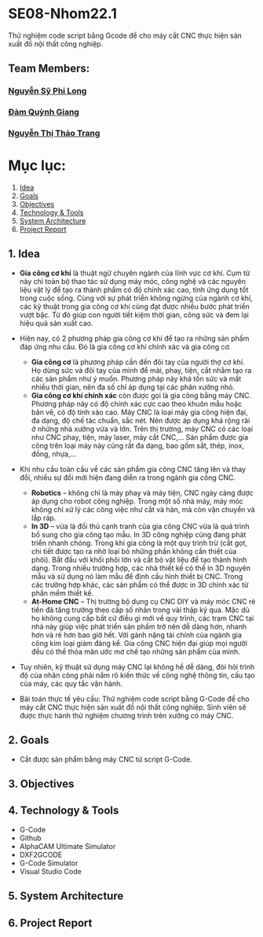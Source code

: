 # SE08-Nhom22.1
Thử nghiệm code script bằng Gcode để cho máy cắt CNC thực hiện sản xuất đồ nội thất công nghiệp.

## Team Members:
### [Nguyễn Sỹ Phi Long](https://www.facebook.com/longnguyen.0809/)
### [Đàm Quỳnh Giang](https://www.facebook.com/duckiee.1701)
### [Nguyễn Thị Thảo Trang](https://www.facebook.com/nguyenthithaotrang2310)


# Mục lục:
1. [Idea](#idea)
2. [Goals](#goals)
3. [Objectives](#objectives)
4. [Technology & Tools](#technology-&-tools)
5. [System Architecture](#system-architecture)
6. [Project Report](#report)

<a name="idea"> </a>
## 1. Idea
* **Gia công cơ khí** là thuật ngữ chuyên ngành của lĩnh vực cơ khí. Cụm từ này chỉ toàn bộ thao tác sử dụng máy móc, công nghệ và các nguyên liệu vật lý để tạo ra thành phẩm có độ chính xác cao, tính ứng dụng tốt trong cuộc sống. Cùng với sự phát triển không ngừng của ngành cơ khí, các kỹ thuật trong gia công cơ khí cũng đạt được nhiều bước phát triển vượt bậc. Từ đó giúp con người tiết kiệm thời gian, công sức và đem lại hiệu quả sản xuất cao.

* Hiện nay, có 2 phương pháp gia công cơ khí để tạo ra những sản phẩm đáp ứng nhu cầu. Đó là gia công cơ khí chính xác và gia công cơ.
  * **Gia công cơ** là phương pháp cần đến đôi tay của người thợ cơ khí. Họ dùng sức và đôi tay của mình để mài, phay, tiện, cắt nhằm tạo ra các sản phẩm như ý muốn. Phương pháp này khá tốn sức và mất nhiều thời gian, nên đa số chỉ áp dụng tại các phân xưởng nhỏ.
  * **Gia công cơ khí chính xác** còn được gọi là gia công bằng máy CNC. Phương pháp này có độ chính xác cực cao theo khuôn mẫu hoặc bản vẽ, có độ tinh xảo cao. Máy CNC là loại máy gia công hiện đại, đa dạng, độ chế tác chuẩn, sắc nét. Nên được áp dụng khá rộng rãi ở những nhà xưởng vừa và lớn. Trên thị trường, máy CNC có các loại như CNC phay, tiện, máy laser, máy cắt CNC,... Sản phẩm được gia công trên loại máy này cũng rất đa dạng, bao gồm sắt, thép, inox, đồng, nhựa,...
  
* Khi nhu cầu toàn cầu về các sản phẩm gia công CNC tăng lên và thay đổi, nhiều sự đổi mới hiện đang diễn ra trong ngành gia công CNC.
  * **Robotics** – không chỉ là máy phay và máy tiện, CNC ngày càng được áp dụng cho robot công nghiệp. Trong một số nhà máy, máy móc không chỉ xử lý các công việc như cắt và hàn, mà còn vận chuyển và lắp ráp. 
  * **In 3D** – vừa là đối thủ cạnh tranh của gia công CNC vừa là quá trình bổ sung cho gia công tạo mẫu. In 3D công nghiệp cũng đang phát triển nhanh chóng. Trong khi gia công là một quy trình trừ (cắt gọt, chi tiết được tạo ra nhờ loại bỏ những phần không cần thiết của phôi). Bắt đầu với khối phôi lớn và cắt bỏ vật liệu để tạo thành hình dạng. Trong nhiều trường hợp, các nhà thiết kế có thể in 3D nguyên mẫu và sử dụng nó làm mẫu để định cấu hình thiết bị CNC. Trong các trường hợp khác, các sản phẩm có thể được in 3D chính xác từ phần mềm thiết kế. 
  * **At-Home CNC** – Thị trường bộ dụng cụ CNC DIY và máy móc CNC rẻ tiền đã tăng trưởng theo cấp số nhân trong vài thập kỷ qua. Mặc dù họ không cung cấp bất cứ điều gì mới về quy trình, các trạm CNC tại nhà này giúp việc phát triển sản phẩm trở nên dễ dàng hơn, nhanh hơn và rẻ hơn bao giờ hết. Với gánh nặng tài chính của ngành gia công kim loại giảm đáng kể. Gia công CNC hiện đại giúp mọi người đều có thể thỏa mãn ước mơ chế tạo những sản phẩm của mình.

* Tuy nhiên, kỹ thuật sử dụng máy CNC lại không hề dễ dàng, đòi hỏi trình độ của nhân công phải nắm rõ kiến thức về công nghệ thông tin, cấu tạo của máy, các quy tắc vận hành.
* Bài toán thực tế yêu cầu: Thử nghiệm code script bằng G-Code để cho máy cắt CNC thực hiện sản xuất đồ nội thất công nghiệp. Sinh viên sẽ được thực hành thử nghiệm chương trình trên xưởng có máy CNC.

<a name="goals"> </a>
## 2. Goals
* Cắt được sản phẩm bằng máy CNC từ script G-Code.

<a name="objectives"></a>
## 3. Objectives

<a name="technology-&-tools"> </a>
## 4. Technology & Tools
* G-Code
* Github
* AlphaCAM Ultimate Simulator
* DXF2GCODE
* G-Code Simulator
* Visual Studio Code

<a name="system-architecture"> </a>
## 5. System Architecture

<a name="report"> </a>
## 6. Project Report

